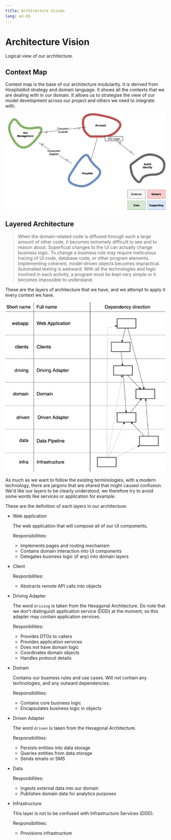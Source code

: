 ```yaml
---
title: Architecture Vision
lang: en-US
---
```


# Architecture Vision

Logical view of our architecture.

## Context Map

Context map is the base of our architecture modularity. It is derived from
HospitalAid strategy and domain language. It shows all the contexts that we are
dealing with in our domain. It allows us to strategise the view of our model
development across our project and others we need to integrate with.

![context map](../assets/drawio/context-map.drawio.png)

## Layered Architecture

> When the domain-related code is diffused through such a large amount of other
> code, it becomes extremely difficult to see and to reason about. Superficial
> changes to the UI can actually change business logic. To change a business
> rule may require meticulous tracing of UI code, database code, or other
> program elements. Implementing coherent, model-driven objects becomes
> impractical. Automated testing is awkward. With all the technologies and logic
> involved in each activity, a program must be kept very simple or it becomes
> impossible to understand.

These are the layers of architecture that we have, and we attempt to apply it
every context we have.

![layers](../assets/drawio/layers.drawio.png)

As much as we want to follow the existing terminologies, with a modern
technology, there are jargons that are shared that might caused confusion. We'd
like our layers to be clearly understood, we therefore try to avoid some words
like services or application for example.

These are the definition of each layers in our architecture:

- Web application

  The web application that will compose all of our UI components.

  Responsibilities:

  - Implements pages and routing mechanism
  - Contains domain interaction into UI components
  - Delegates business logic (if any) into domain layers

- Client

  Responbilities:

  - Abstracts remote API calls into objects

- Driving Adapter

  The word `driving` is taken from the Hexagonal Architecture. Do note that we
  don't distinguish application service (DDD) at the moment, so this adapter may
  contain application services.

  Responbilities:

  - Provides DTOs to callers
  - Provides application services
  - Does not have domain logic
  - Coordinates domain objects
  - Handles protocol details

- Domain

  Contains our business rules and use cases. Will not contain any technologies,
  and any outward dependencies.

  Responsibilities:

  - Contains core business logic
  - Encapsulates business logic in objects

- Driven Adapter

  The word `driven` is taken from the Hexagonal Architecture.

  Responsibilities:

  - Persists entities into data storage
  - Queries entities from data storage
  - Sends emails or SMS

- Data

  Responbilities:

  - Ingests external data into our domain
  - Publishes domain data for analytics purposes

- Infrastructure

  This layer is not to be confused with Infrastructure Services (DDD).

  Responsibilities:

  - Provisions infrastructure
